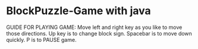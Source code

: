 # BlockPuzzle-Game with java
GUIDE FOR PLAYING GAME:
Move left and  right key  as you like to move those directions.
Up key is to change block sign.
Spacebar is to move down quickly.
P is to PAUSE game.
